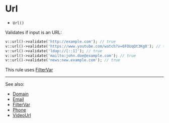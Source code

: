 # Url

- `Url()`

Validates if input is an URL:

```php
v::url()->validate('http://example.com'); // true
v::url()->validate('https://www.youtube.com/watch?v=6FOUqQt3Kg0'); // true
v::url()->validate('ldap://[::1]'); // true
v::url()->validate('mailto:john.doe@example.com'); // true
v::url()->validate('news:new.example.com'); // true
```

This rule uses [FilterVar](FilterVar.md)

***
See also:

  * [Domain](Domain.md)
  * [Email](Email.md)
  * [FilterVar](FilterVar.md)
  * [Phone](Phone.md)
  * [VideoUrl](VideoUrl.md)
